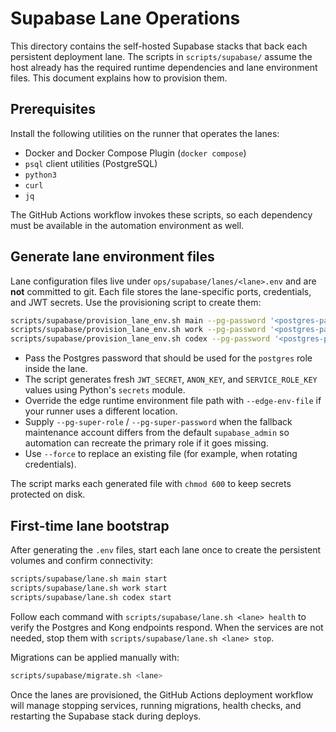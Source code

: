 # Supabase Lane Operations

This directory contains the self-hosted Supabase stacks that back each persistent deployment lane. The scripts in `scripts/supabase/` assume the host already has the required runtime dependencies and lane environment files. This document explains how to provision them.

## Prerequisites

Install the following utilities on the runner that operates the lanes:

- Docker and Docker Compose Plugin (`docker compose`)
- `psql` client utilities (PostgreSQL)
- `python3`
- `curl`
- `jq`

The GitHub Actions workflow invokes these scripts, so each dependency must be available in the automation environment as well.

## Generate lane environment files

Lane configuration files live under `ops/supabase/lanes/<lane>.env` and are **not** committed to git. Each file stores the lane-specific ports, credentials, and JWT secrets. Use the provisioning script to create them:

```bash
scripts/supabase/provision_lane_env.sh main --pg-password '<postgres-password>'
scripts/supabase/provision_lane_env.sh work --pg-password '<postgres-password>'
scripts/supabase/provision_lane_env.sh codex --pg-password '<postgres-password>'
```

- Pass the Postgres password that should be used for the `postgres` role inside the lane.
- The script generates fresh `JWT_SECRET`, `ANON_KEY`, and `SERVICE_ROLE_KEY` values using Python's `secrets` module.
- Override the edge runtime environment file path with `--edge-env-file` if your runner uses a different location.
- Supply `--pg-super-role` / `--pg-super-password` when the fallback maintenance account differs from the default `supabase_admin` so automation can recreate the primary role if it goes missing.
- Use `--force` to replace an existing file (for example, when rotating credentials).

The script marks each generated file with `chmod 600` to keep secrets protected on disk.

## First-time lane bootstrap

After generating the `.env` files, start each lane once to create the persistent volumes and confirm connectivity:

```bash
scripts/supabase/lane.sh main start
scripts/supabase/lane.sh work start
scripts/supabase/lane.sh codex start
```

Follow each command with `scripts/supabase/lane.sh <lane> health` to verify the Postgres and Kong endpoints respond. When the services are not needed, stop them with `scripts/supabase/lane.sh <lane> stop`.

Migrations can be applied manually with:

```bash
scripts/supabase/migrate.sh <lane>
```

Once the lanes are provisioned, the GitHub Actions deployment workflow will manage stopping services, running migrations, health checks, and restarting the Supabase stack during deploys.
